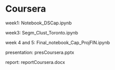 # Coursera

week1: Notebook_DSCap.ipynb

week3: Segm_Clust_Toronto.ipynb

week 4 and 5: Final_notebook_Cap_ProjFIN.ipynb

presentation: presCoursera.pptx

report: reportCoursera.docx
